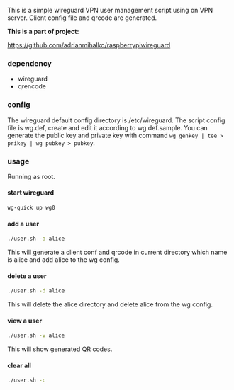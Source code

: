 This is a simple wireguard VPN user management script using on VPN server.
Client config file and qrcode are generated.

**This is a part of project:**

https://github.com/adrianmihalko/raspberrypiwireguard


### dependency

* wireguard
* qrencode

### config
The wireguard default config directory is /etc/wireguard.
The script config file is wg.def, create and edit it according to wg.def.sample.
You can generate the public key and private key with command `wg genkey | tee > prikey | wg pubkey > pubkey`.

### usage

Running as root.

#### start wireguard

```bash
wg-quick up wg0
```

#### add a user

```bash
./user.sh -a alice
```

This will generate a client conf and qrcode in current directory which name is alice
and add alice to the wg config.

#### delete a user

```bash
./user.sh -d alice
```
This will delete the alice directory and delete alice from the wg config.

#### view a user

```bash
./user.sh -v alice
```
This will show generated QR codes.


#### clear all

```bash
./user.sh -c
```
